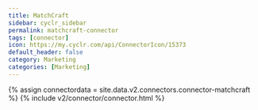 ```yaml
---
title: MatchCraft
sidebar: cyclr_sidebar
permalink: matchcraft-connector
tags: [connector]
icon: https://my.cyclr.com/api/ConnectorIcon/15373
default_header: false
category: Marketing
categories: [Marketing]
---
```

{% assign connectordata = site.data.v2.connectors.connector-matchcraft %}
{% include v2/connector/connector.html %}	